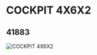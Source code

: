 # COCKPIT 4X6X2
## 41883
![COCKPIT 4X6X2](https://lc-www-live-s.legocdn.com/media/bricks/5/2/4163015.jpg)